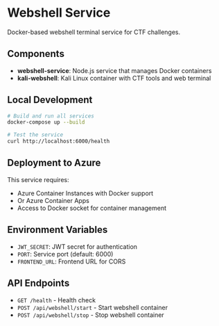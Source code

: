 # Webshell Service

Docker-based webshell terminal service for CTF challenges.

## Components

- **webshell-service**: Node.js service that manages Docker containers
- **kali-webshell**: Kali Linux container with CTF tools and web terminal

## Local Development

```bash
# Build and run all services
docker-compose up --build

# Test the service
curl http://localhost:6000/health
```

## Deployment to Azure

This service requires:
- Azure Container Instances with Docker support
- Or Azure Container Apps
- Access to Docker socket for container management

## Environment Variables

- `JWT_SECRET`: JWT secret for authentication
- `PORT`: Service port (default: 6000)
- `FRONTEND_URL`: Frontend URL for CORS

## API Endpoints

- `GET /health` - Health check
- `POST /api/webshell/start` - Start webshell container
- `POST /api/webshell/stop` - Stop webshell container